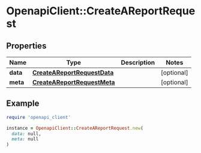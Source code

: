 # OpenapiClient::CreateAReportRequest

## Properties

| Name | Type | Description | Notes |
| ---- | ---- | ----------- | ----- |
| **data** | [**CreateAReportRequestData**](CreateAReportRequestData.md) |  | [optional] |
| **meta** | [**CreateAReportRequestMeta**](CreateAReportRequestMeta.md) |  | [optional] |

## Example

```ruby
require 'openapi_client'

instance = OpenapiClient::CreateAReportRequest.new(
  data: null,
  meta: null
)
```

